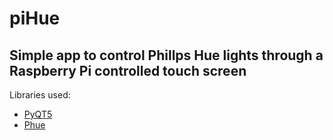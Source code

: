 <h1>piHue</h1>
<h2>Simple app to control Phillps Hue lights through a Raspberry Pi controlled touch screen</h2>
Libraries used:
<ul>
<li><a href="https://pypi.org/project/PyQt5/">PyQT5</a></li>
<li><a href="https://github.com/studioimaginaire/phue">Phue</a></li>
</ul>
